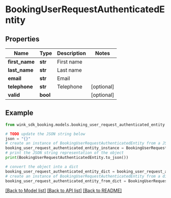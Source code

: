 # BookingUserRequestAuthenticatedEntity


## Properties

Name | Type | Description | Notes
------------ | ------------- | ------------- | -------------
**first_name** | **str** | First name | 
**last_name** | **str** | Last name | 
**email** | **str** | Email | 
**telephone** | **str** | Telephone | [optional] 
**valid** | **bool** |  | [optional] 

## Example

```python
from wink_sdk_booking.models.booking_user_request_authenticated_entity import BookingUserRequestAuthenticatedEntity

# TODO update the JSON string below
json = "{}"
# create an instance of BookingUserRequestAuthenticatedEntity from a JSON string
booking_user_request_authenticated_entity_instance = BookingUserRequestAuthenticatedEntity.from_json(json)
# print the JSON string representation of the object
print(BookingUserRequestAuthenticatedEntity.to_json())

# convert the object into a dict
booking_user_request_authenticated_entity_dict = booking_user_request_authenticated_entity_instance.to_dict()
# create an instance of BookingUserRequestAuthenticatedEntity from a dict
booking_user_request_authenticated_entity_from_dict = BookingUserRequestAuthenticatedEntity.from_dict(booking_user_request_authenticated_entity_dict)
```
[[Back to Model list]](../README.md#documentation-for-models) [[Back to API list]](../README.md#documentation-for-api-endpoints) [[Back to README]](../README.md)


